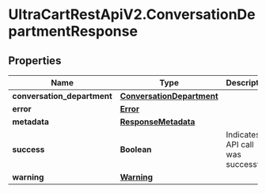 # UltraCartRestApiV2.ConversationDepartmentResponse

## Properties
Name | Type | Description | Notes
------------ | ------------- | ------------- | -------------
**conversation_department** | [**ConversationDepartment**](ConversationDepartment.md) |  | [optional] 
**error** | [**Error**](Error.md) |  | [optional] 
**metadata** | [**ResponseMetadata**](ResponseMetadata.md) |  | [optional] 
**success** | **Boolean** | Indicates if API call was successful | [optional] 
**warning** | [**Warning**](Warning.md) |  | [optional] 


